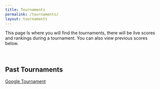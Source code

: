 ```yaml
---
title: Tournaments
permalink: /tournaments/
layout: tournaments
---
```

<div class="column-wrapper">
This page Is where you will find the tournaments, there will be live scores and rankings during a tournament. You can also view previous scores below.

<br>
<br>
<br>
<h2><italics>Past Tournaments</italics></h2>
<p><a href="/tournaments/google/">Google Tournament</a></p>
</div>